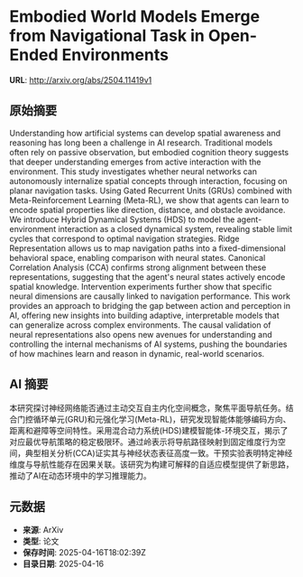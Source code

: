 # Embodied World Models Emerge from Navigational Task in Open-Ended Environments

**URL**: http://arxiv.org/abs/2504.11419v1

## 原始摘要

Understanding how artificial systems can develop spatial awareness and
reasoning has long been a challenge in AI research. Traditional models often
rely on passive observation, but embodied cognition theory suggests that deeper
understanding emerges from active interaction with the environment. This study
investigates whether neural networks can autonomously internalize spatial
concepts through interaction, focusing on planar navigation tasks. Using Gated
Recurrent Units (GRUs) combined with Meta-Reinforcement Learning (Meta-RL), we
show that agents can learn to encode spatial properties like direction,
distance, and obstacle avoidance. We introduce Hybrid Dynamical Systems (HDS)
to model the agent-environment interaction as a closed dynamical system,
revealing stable limit cycles that correspond to optimal navigation strategies.
Ridge Representation allows us to map navigation paths into a fixed-dimensional
behavioral space, enabling comparison with neural states. Canonical Correlation
Analysis (CCA) confirms strong alignment between these representations,
suggesting that the agent's neural states actively encode spatial knowledge.
Intervention experiments further show that specific neural dimensions are
causally linked to navigation performance. This work provides an approach to
bridging the gap between action and perception in AI, offering new insights
into building adaptive, interpretable models that can generalize across complex
environments. The causal validation of neural representations also opens new
avenues for understanding and controlling the internal mechanisms of AI
systems, pushing the boundaries of how machines learn and reason in dynamic,
real-world scenarios.


## AI 摘要

本研究探讨神经网络能否通过主动交互自主内化空间概念，聚焦平面导航任务。结合门控循环单元(GRU)和元强化学习(Meta-RL)，研究发现智能体能够编码方向、距离和避障等空间特性。采用混合动力系统(HDS)建模智能体-环境交互，揭示了对应最优导航策略的稳定极限环。通过岭表示将导航路径映射到固定维度行为空间，典型相关分析(CCA)证实其与神经状态表征高度一致。干预实验表明特定神经维度与导航性能存在因果关联。该研究为构建可解释的自适应模型提供了新思路，推动了AI在动态环境中的学习推理能力。

## 元数据

- **来源**: ArXiv
- **类型**: 论文
- **保存时间**: 2025-04-16T18:02:39Z
- **目录日期**: 2025-04-16

